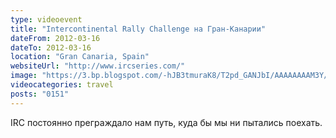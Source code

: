 ```yaml
---
type: videoevent
title: "Intercontinental Rally Challenge на Гран-Канарии"
dateFrom: 2012-03-16
dateTo: 2012-03-16
location: "Gran Canaria, Spain"
websiteUrl: "http://www.ircseries.com/"
image: "https://3.bp.blogspot.com/-hJB3tmuraK8/T2pd_GANJbI/AAAAAAAAM3Y/ZAHOOtqAdlE/s1600/dsc00343.picasaweb.jpg"
videocategories: travel
posts: "0151"
---
```


IRC постоянно преграждало нам путь, куда бы мы ни пытались поехать. 

